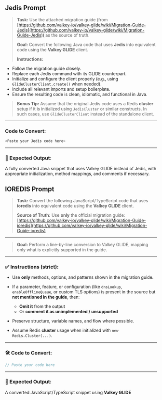 ## Jedis Prompt

> **Task:**
> Use the attached migration guide (from [https://github.com/valkey-io/valkey-glide/wiki/Migration-Guide-Jedis](https://github.com/valkey-io/valkey-glide/wiki/Migration-Guide-Jedis)) as the source of truth.
>
> **Goal:**
> Convert the following Java code that uses **Jedis** into equivalent code using the **Valkey GLIDE** client.
>
> **Instructions:**

* Follow the migration guide closely.
* Replace each Jedis command with its GLIDE counterpart.
* Initialize and configure the client properly (e.g., using `GlideClusterClient.create()` when needed).
* Include all relevant imports and setup boilerplate.
* Ensure the resulting code is clean, idiomatic, and functional in Java.

> **Bonus Tip:**
> Assume that the original Jedis code uses a Redis **cluster** setup if it is initialized using `JedisCluster` or similar constructs. In such cases, use `GlideClusterClient` instead of the standalone client.

---

### Code to Convert:

```java
<Paste your Jedis code here>
```

---

### 🔁 Expected Output:

A fully converted Java snippet that uses Valkey GLIDE instead of Jedis, with appropriate initialization, method mappings, and comments if necessary.



## IOREDIS Prompt

> **Task:**
> Convert the following JavaScript/TypeScript code that uses **ioredis** into equivalent code using the **Valkey GLIDE** client.
>
> **Source of Truth:**
> Use **only** the official migration guide:
> [https://github.com/valkey-io/valkey-glide/wiki/Migration-Guide-ioredis](https://github.com/valkey-io/valkey-glide/wiki/Migration-Guide-ioredis)

---

> **Goal:**
> Perform a line-by-line conversion to Valkey GLIDE, mapping only what is explicitly supported in the guide.

---

### ✅ Instructions (strict):

* Use **only** methods, options, and patterns shown in the migration guide.
* If a parameter, feature, or configuration (like `dnsLookup`, `enableOfflineQueue`, or custom TLS options) is present in the source but **not mentioned in the guide**, then:

  * **Omit it** from the output
  * Or **comment it as unimplemented / unsupported**
* Preserve structure, variable names, and flow where possible.
* Assume Redis **cluster** usage when initialized with `new Redis.Cluster(...)`.

---

### 🛠 Code to Convert:

```ts
// Paste your code here
```

---

### 🔁 Expected Output:

A converted JavaScript/TypeScript snippet using **Valkey GLIDE**
